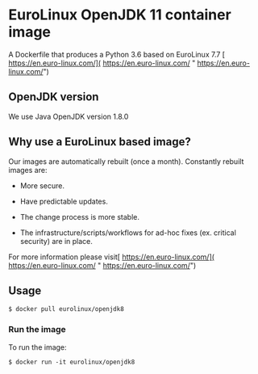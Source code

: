 # EuroLinux OpenJDK 11 container image

A Dockerfile that produces a Python 3.6  based on EuroLinux 7.7  [ https://en.euro-linux.com/]( https://en.euro-linux.com/ " https://en.euro-linux.com/")


## OpenJDK version

We use Java OpenJDK version 1.8.0

## Why use a EuroLinux  based image?

Our images are automatically rebuilt (once a month). Constantly rebuilt images are:

- More secure.

- Have predictable updates.

- The change process is more stable.

- The infrastructure/scripts/workflows for ad-hoc fixes (ex. critical security) are in place.

For more information please visit[ https://en.euro-linux.com/]( https://en.euro-linux.com/ " https://en.euro-linux.com/")

## Usage

```
$ docker pull eurolinux/openjdk8

```

### Run the image

To run the image:

```
$ docker run -it eurolinux/openjdk8

```

